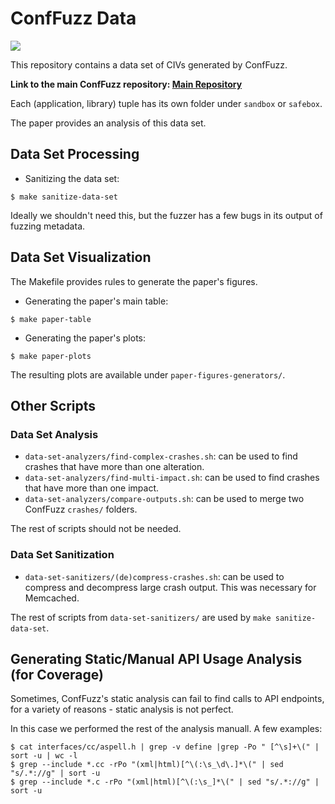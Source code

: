 # ConfFuzz Data

[![](https://img.shields.io/badge/arXiv-paper-red)](https://arxiv.org/abs/2212.12904)

This repository contains a data set of CIVs generated by ConfFuzz.

**Link to the main ConfFuzz repository: [Main Repository](https://github.com/conffuzz/conffuzz)**

Each (application, library) tuple has its own folder under `sandbox` or `safebox`.

The paper provides an analysis of this data set.

## Data Set Processing

- Sanitizing the data set:

```
$ make sanitize-data-set
```

Ideally we shouldn't need this, but the fuzzer has a few bugs in its output of fuzzing metadata.

## Data Set Visualization

The Makefile provides rules to generate the paper's figures.

- Generating the paper's main table:

```
$ make paper-table
```

- Generating the paper's plots:

```
$ make paper-plots
```

The resulting plots are available under `paper-figures-generators/`.

## Other Scripts

### Data Set Analysis

- `data-set-analyzers/find-complex-crashes.sh`: can be used to find crashes that have more than one alteration.
- `data-set-analyzers/find-multi-impact.sh`: can be used to find crashes that have more than one impact.
- `data-set-analyzers/compare-outputs.sh`: can be used to merge two ConfFuzz `crashes/` folders.

The rest of scripts should not be needed.

### Data Set Sanitization

- `data-set-sanitizers/(de)compress-crashes.sh`: can be used to compress and decompress large crash output. This was necessary for Memcached.

The rest of scripts from `data-set-sanitizers/` are used by `make sanitize-data-set`.

## Generating Static/Manual API Usage Analysis (for Coverage)

Sometimes, ConfFuzz's static analysis can fail to find calls to API endpoints,
for a variety of reasons - static analysis is not perfect.

In this case we performed the rest of the analysis manuall. A few examples:

```
$ cat interfaces/cc/aspell.h | grep -v define |grep -Po " [^\s]+\(" | sort -u | wc -l
$ grep --include *.cc -rPo "(xml|html)[^\(:\s_\d\.]*\(" | sed "s/.*://g" | sort -u
$ grep --include *.c -rPo "(xml|html)[^\(:\s_]*\(" | sed "s/.*://g" | sort -u
```
